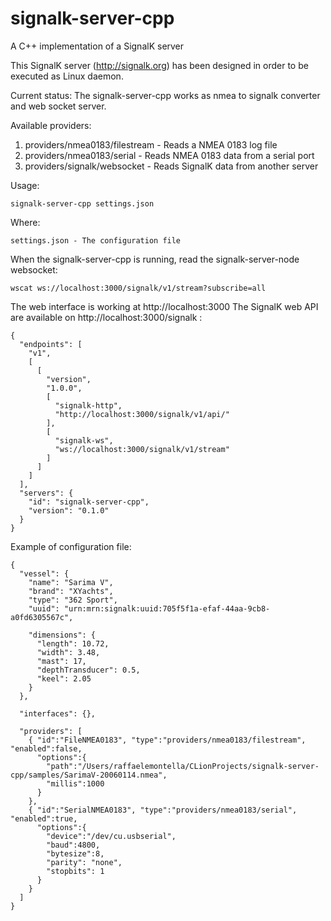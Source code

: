 # signalk-server-cpp
A C++ implementation of a SignalK server

This SignalK server (http://signalk.org) has been designed in order to be executed as Linux daemon.

Current status:
The signalk-server-cpp works as nmea to signalk converter and web socket server.

Available providers:
1. providers/nmea0183/filestream - Reads a NMEA 0183 log file
2. providers/nmea0183/serial - Reads NMEA 0183 data from a serial port
3. providers/signalk/websocket - Reads SignalK data from another server

Usage:

    signalk-server-cpp settings.json

Where:

    settings.json - The configuration file
    
    
When the signalk-server-cpp is running, read the signalk-server-node websocket:

    wscat ws://localhost:3000/signalk/v1/stream?subscribe=all

The web interface is working at http://localhost:3000
The SignalK web API are available on http://localhost:3000/signalk :

    {
      "endpoints": [
        "v1",
        [
          [
            "version",
            "1.0.0",
            [
              "signalk-http",
              "http://localhost:3000/signalk/v1/api/"
            ],
            [
              "signalk-ws",
              "ws://localhost:3000/signalk/v1/stream"
            ]
          ]
        ]
      ],
      "servers": {
        "id": "signalk-server-cpp",
        "version": "0.1.0"
      }
    }

Example of configuration file:

    {
      "vessel": {
        "name": "Sarima V",
        "brand": "XYachts",
        "type": "362 Sport",
        "uuid": "urn:mrn:signalk:uuid:705f5f1a-efaf-44aa-9cb8-a0fd6305567c",
    
        "dimensions": {
          "length": 10.72,
          "width": 3.48,
          "mast": 17,
          "depthTransducer": 0.5,
          "keel": 2.05
        }
      },
    
      "interfaces": {},
    
      "providers": [
        { "id":"FileNMEA0183", "type":"providers/nmea0183/filestream", "enabled":false,
          "options":{
            "path":"/Users/raffaelemontella/CLionProjects/signalk-server-cpp/samples/SarimaV-20060114.nmea",
            "millis":1000
          }
        },
        { "id":"SerialNMEA0183", "type":"providers/nmea0183/serial", "enabled":true,
          "options":{
            "device":"/dev/cu.usbserial",
            "baud":4800,
            "bytesize":8,
            "parity": "none",
            "stopbits": 1
          }
        }
      ]
    }

